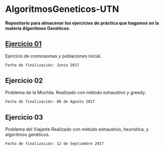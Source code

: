 # AlgoritmosGeneticos-UTN
**Repositorio para almacenar los ejercicios de práctica que hagamos en la materia Algoritmos Genéticos.**

## [Ejercicio 01](./Ejercicio-01)
Ejercicio de cromosomas y poblaciones inicial.

```bash
Fecha de finalización: Junio 2017
```

## Ejercicio 02
Problema de la Mochila.
Realizado con método exhaustivo y greedy.

```bash
Fecha de finalización: 08 de Agosto 2017
```

## Ejercicio 03
Problema del Viajante
Realizado con método exhaustivo, heurística, y algoritmos genéticos.

```bash
Fecha de finalización: 12 de Septiembre 2017
```